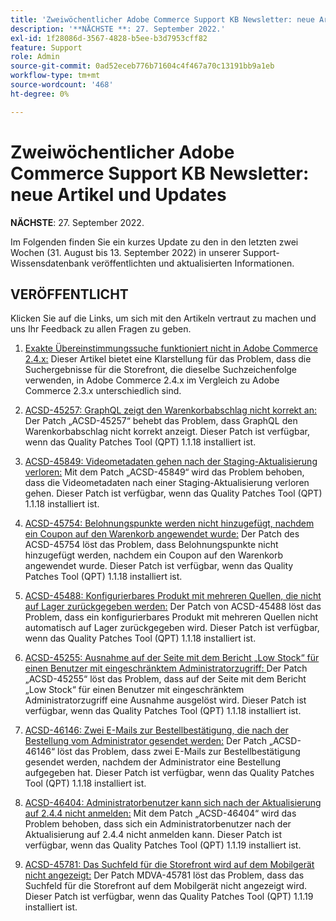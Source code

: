 ```yaml
---
title: 'Zweiwöchentlicher Adobe Commerce Support KB Newsletter: neue Artikel und Updates'
description: '**NÄCHSTE **: 27. September 2022.'
exl-id: 1f28086d-3567-4828-b5ee-b3d7953cff82
feature: Support
role: Admin
source-git-commit: 0ad52eceb776b71604c4f467a70c13191bb9a1eb
workflow-type: tm+mt
source-wordcount: '468'
ht-degree: 0%

---
```


# Zweiwöchentlicher Adobe Commerce Support KB Newsletter: neue Artikel und Updates

**NÄCHSTE**: 27. September 2022.

Im Folgenden finden Sie ein kurzes Update zu den in den letzten zwei Wochen (31. August bis 13. September 2022) in unserer Support-Wissensdatenbank veröffentlichten und aktualisierten Informationen.

## VERÖFFENTLICHT

Klicken Sie auf die Links, um sich mit den Artikeln vertraut zu machen und uns Ihr Feedback zu allen Fragen zu geben.

1. [Exakte Übereinstimmungssuche funktioniert nicht in Adobe Commerce 2.4.x:](/help/troubleshooting/miscellaneous/exact-match-search-for-product-not-working-in-adobe-commerce.md) Dieser Artikel bietet eine Klarstellung für das Problem, dass die Suchergebnisse für die Storefront, die dieselbe Suchzeichenfolge verwenden, in Adobe Commerce 2.4.x im Vergleich zu Adobe Commerce 2.3.x unterschiedlich sind.

1. [ACSD-45257: GraphQL zeigt den Warenkorbabschlag nicht korrekt an:](/help/support-tools/patches-available-in-qpt-tool/v1-1-18/acsd-45257-graphql-doesnt-display-cart-discount-correctly.md) Der Patch „ACSD-45257“ behebt das Problem, dass GraphQL den Warenkorbabschlag nicht korrekt anzeigt. Dieser Patch ist verfügbar, wenn das Quality Patches Tool (QPT) 1.1.18 installiert ist.

1. [ACSD-45849: Videometadaten gehen nach der Staging-Aktualisierung verloren:](/help/support-tools/patches-available-in-qpt-tool/v1-1-18/acsd-45849-video-metadata-lost-after-staging-update.md) Mit dem Patch „ACSD-45849“ wird das Problem behoben, dass die Videometadaten nach einer Staging-Aktualisierung verloren gehen. Dieser Patch ist verfügbar, wenn das Quality Patches Tool (QPT) 1.1.18 installiert ist.

1. [ACSD-45754: Belohnungspunkte werden nicht hinzugefügt, nachdem ein Coupon auf den Warenkorb angewendet wurde:](https://experienceleague.adobe.com/docs/commerce-knowledge-base/kb/support-tools/patches/acsd-45754-reward-points-not-added-after-applying-coupon-to-the-cart.html?lang=de) Der Patch des ACSD-45754 löst das Problem, dass Belohnungspunkte nicht hinzugefügt werden, nachdem ein Coupon auf den Warenkorb angewendet wurde. Dieser Patch ist verfügbar, wenn das Quality Patches Tool (QPT) 1.1.18 installiert ist.

1. [ACSD-45488: Konfigurierbares Produkt mit mehreren Quellen, die nicht auf Lager zurückgegeben werden:](/help/support-tools/patches-available-in-qpt-tool/v1-1-18/acsd-45488-configurable-product-with-multiple-sources-not-returned-to-in-stock.md) Der Patch von ACSD-45488 löst das Problem, dass ein konfigurierbares Produkt mit mehreren Quellen nicht automatisch auf Lager zurückgegeben wird. Dieser Patch ist verfügbar, wenn das Quality Patches Tool (QPT) 1.1.18 installiert ist.

1. [ACSD-45255: Ausnahme auf der Seite mit dem Bericht „Low Stock“ für einen Benutzer mit eingeschränktem Administratorzugriff: ](/help/support-tools/patches-available-in-qpt-tool/v1-1-18/acsd-45255-exception-on-low-stock-report-page-for-restricted-admin-user.md) Der Patch „ACSD-45255“ löst das Problem, dass auf der Seite mit dem Bericht „Low Stock“ für einen Benutzer mit eingeschränktem Administratorzugriff eine Ausnahme ausgelöst wird. Dieser Patch ist verfügbar, wenn das Quality Patches Tool (QPT) 1.1.18 installiert ist.

1. [ACSD-46146: Zwei E-Mails zur Bestellbestätigung, die nach der Bestellung vom Administrator gesendet werden:](/help/support-tools/patches-available-in-qpt-tool/v1-1-18/acsd-46146-two-order-confirmation-emails-are-sent-after-placing-order-from-admin.md) Der Patch „ACSD-46146“ löst das Problem, dass zwei E-Mails zur Bestellbestätigung gesendet werden, nachdem der Administrator eine Bestellung aufgegeben hat. Dieser Patch ist verfügbar, wenn das Quality Patches Tool (QPT) 1.1.18 installiert ist.

1. [ACSD-46404: Administratorbenutzer kann sich nach der Aktualisierung auf 2.4.4 nicht anmelden:](/help/support-tools/patches-available-in-qpt-tool/v1-1-19/acsd-46404-admin-user-cannot-log-in-after-upgrading-to-2-4-4.md) Mit dem Patch „ACSD-46404“ wird das Problem behoben, dass sich ein Administratorbenutzer nach der Aktualisierung auf 2.4.4 nicht anmelden kann. Dieser Patch ist verfügbar, wenn das Quality Patches Tool (QPT) 1.1.19 installiert ist.

1. [ACSD-45781: Das Suchfeld für die Storefront wird auf dem Mobilgerät nicht angezeigt:](/help/support-tools/patches-available-in-qpt-tool/v1-1-19/acsd-45781-store-front-search-field-not-displayed-on-mobile.md) Der Patch MDVA-45781 löst das Problem, dass das Suchfeld für die Storefront auf dem Mobilgerät nicht angezeigt wird. Dieser Patch ist verfügbar, wenn das Quality Patches Tool (QPT) 1.1.19 installiert ist.
